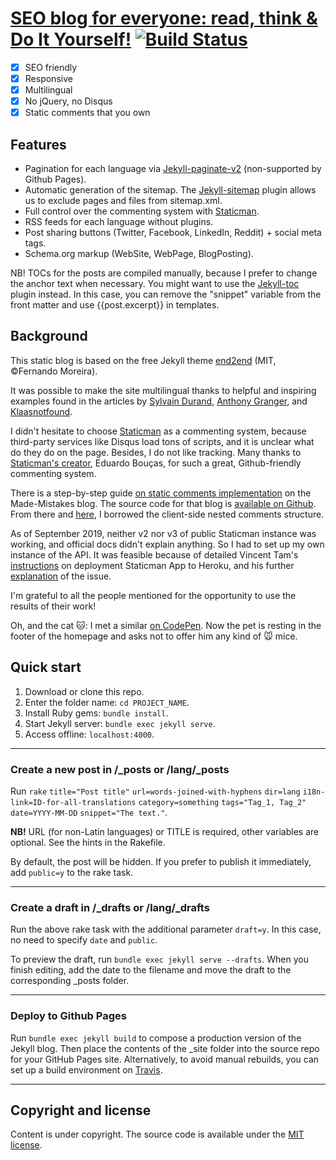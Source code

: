 # [SEO blog for everyone: read, think & Do It Yourself!](https://do-your-own-seo.com/en/) [![Build Status](https://travis-ci.com/do-your-own-seo/do-your-own-seo.github.io.svg?branch=source)](https://travis-ci.com/do-your-own-seo/do-your-own-seo.github.io)

* [x] SEO friendly
* [x] Responsive
* [x] Multilingual
* [x] No jQuery, no Disqus
* [x] Static comments that you own

## Features 

* Pagination for each language via [Jekyll-paginate-v2](https://github.com/sverrirs/jekyll-paginate-v2) (non-supported by Github Pages).
* Аutomatic generation of the sitemap. The [Jekyll-sitemap](https://github.com/jekyll/jekyll-sitemap) plugin allows us to exclude pages and files from sitemap.xml.
* Full control over the commenting system with [Staticman](https://github.com/eduardoboucas/staticman).
* RSS feeds for each language without plugins.
* Post sharing buttons (Twitter, Facebook, LinkedIn, Reddit) + social meta tags.
* Schema.org markup (WebSite, WebPage, BlogPosting).

NB! TOCs for the posts are compiled manually, because I prefer to change the anchor text when necessary. You might want to use the [Jekyll-toc](https://github.com/toshimaru/jekyll-toc) plugin instead. In this case, you can remove the "snippet" variable from the front matter and use {{post.excerpt}} in templates.

## Background

This static blog is based on the free Jekyll theme [end2end](https://nandomoreirame.github.io/end2end/blog/) (MIT, &copy;Fernando Moreira).

It was possible to make the site multilingual thanks to helpful and inspiring examples found in the articles by [Sylvain Durand](https://www.sylvaindurand.org/making-jekyll-multilingual/), [Anthony Granger](http://chocanto.me/2016/04/16/jekyll-multilingual.html), and [Klaasnotfound](https://www.klaasnotfound.com/2017/02/16/proper-multilingual-site-with-github-pages-and-jekyll/).

I didn't hesitate to choose [Staticman](https://staticman.net/) as a commenting system, because third-party services like Disqus load tons of scripts, and it is unclear what do they do on the page. Besides, I do not like tracking. Many thanks to [Staticman's creator](https://github.com/eduardoboucas), Eduardo Bouças, for such a great, Github-friendly commenting system.

There is a step-by-step guide [on static comments implementation](https://mademistakes.com/articles/jekyll-static-comments/) on the Made-Mistakes blog. The source code for that blog is [available on Github](https://github.com/mmistakes/made-mistakes-jekyll). From there and [here](https://github.com/mmistakes/minimal-mistakes), I borrowed the client-side nested comments structure. 

As of September 2019, neither v2 nor v3 of public Staticman instance was working, and official docs didn't explain anything. So I had to set up my own instance of the API. It was feasible because of detailed Vincent Tam's [instructions](https://vincenttam.gitlab.io/post/2018-09-16-staticman-powered-gitlab-pages/2/) on deployment Staticman App to Heroku, and his further [explanation](https://github.com/eduardoboucas/staticman/issues/299#issuecomment-508029359) of the issue.

I'm grateful to all the people mentioned for the opportunity to use the results of their work!

Oh, and the cat :cat:: I met a similar [on CodePen](https://codepen.io/agoodwin/pen/ypeWYE). Now the pet is resting in the footer of the homepage and asks not to offer him any kind of :mouse: mice.

## Quick start

1. Download or clone this repo.
2. Enter the folder name: `cd PROJECT_NAME`.
3. Install Ruby gems: `bundle install`.
4. Start Jekyll server: `bundle exec jekyll serve`.
5. Access offline: `localhost:4000`.

---
### Create a new post in /\_posts or /lang/\_posts

Run `rake` `title="Post title"` `url=words-joined-with-hyphens`
				`dir=lang` `i18n-link=ID-for-all-translations`
				`category=something` `tags="Tag_1, Tag_2"`
				`date=YYYY-MM-DD` `snippet="The text."`.

**NB!** URL (for non-Latin languages) or TITLE is required, other variables are optional. See the hints in the Rakefile.

By default, the post will be hidden. If you prefer to publish it immediately, add `public=y` to the rake task. 

---
### Create a draft in /\_drafts or /lang/\_drafts

Run the above rake task with the additional parameter `draft=y`. In this case, no need to specify `date` and `public`.

To preview the draft, run `bundle exec jekyll serve --drafts`. When you finish editing, add the date to the filename and move the draft to the corresponding \_posts folder.

---
### Deploy to Github Pages

Run `bundle exec jekyll build` to compose a production version of the Jekyll blog. Then place the contents of the \_site folder into the source repo for your GitHub Pages site. Alternatively, to avoid manual rebuilds, you can set up a build environment on [Travis](https://jekyllrb.com/docs/continuous-integration/travis-ci/).

---
## Copyright and license

Content is under copyright. The source code is available under the [MIT license](https://github.com/do-your-own-seo/do-your-own-seo.github.io/blob/source/LICENSE).
